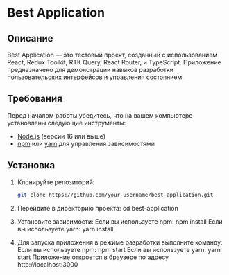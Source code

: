 # Best Application

## Описание

Best Application — это тестовый проект, созданный с использованием React, Redux Toolkit, RTK Query, React Router, и TypeScript. Приложение предназначено для демонстрации навыков разработки пользовательских интерфейсов и управления состоянием.

## Требования

Перед началом работы убедитесь, что на вашем компьютере установлены следующие инструменты:

- [Node.js](https://nodejs.org/) (версии 16 или выше)
- [npm](https://www.npmjs.com/) или [yarn](https://yarnpkg.com/) для управления зависимостями

## Установка

1. Клонируйте репозиторий:
   ```bash
   git clone https://github.com/your-username/best-application.git
   
2. Перейдите в директорию проекта:
   cd best-application

3. Установите зависимости:
   Если вы используете npm: npm install
   Если вы используете yarn: yarn install

4. Для запуска приложения в режиме разработки выполните команду:
   Если вы используете npm: npm start
   Если вы используете yarn: yarn start
   Приложение откроется в браузере по адресу http://localhost:3000


